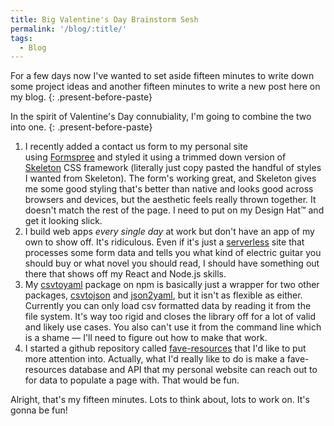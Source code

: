 ```yaml
---
title: Big Valentine's Day Brainstorm Sesh
permalink: '/blog/:title/'
tags:
  - Blog
---
```


For a few days now I've wanted to set aside fifteen minutes to write down some project ideas and another fifteen minutes to write a new post here on my blog.
{: .present-before-paste}

In the spirit of Valentine's Day connubiality, I'm going to combine the two into one.
{: .present-before-paste}

1. I recently added a contact us form to my personal site using&nbsp;[Formspree](https://formspree.io/)&nbsp;and styled it using a trimmed down version of [Skeleton](http://getskeleton.com/)&nbsp;CSS framework (literally just copy pasted the handful of styles I wanted from Skeleton). The form's working great, and Skeleton gives me some good styling that's better than native and looks good across browsers and devices, but the aesthetic feels really thrown together. It doesn't match the rest of the page. I need to put on my Design Hat™ and get it looking slick.
2. I build web apps *every single day*&nbsp;at work but don't have an app of my own to show off. It's ridiculous. Even if it's just a [serverless](https://thepowerofserverless.info/)&nbsp;site that processes some form data and tells you what kind of electric guitar you should buy or what novel you should read, I should have something out there that shows off my React and Node.js skills.
3. My [csvtoyaml](https://www.npmjs.com/package/csvtoyaml)&nbsp;package on npm is basically just a wrapper for two other packages, [csvtojson](https://www.npmjs.com/package/csvtojson)&nbsp;and [json2yaml](https://www.npmjs.com/package/json2yaml), but it isn't as flexible as either. Currently you can only load csv formatted data by reading it from the file system. It's way too rigid and closes the library off for a lot of valid and likely use cases. You also can't use it from the command line which is a shame — I'll need to figure out how to make that work.
4. I started a github repository called [fave-resources](https://github.com/timothyjellison/fave-resources)&nbsp;that I'd like to put more attention into. Actually, what I'd really like to do is make a fave-resources database and API that my personal website can reach out to for data to populate a page with. That would be fun.

Alright, that's my fifteen minutes. Lots to think about, lots to work on. It's gonna be fun!